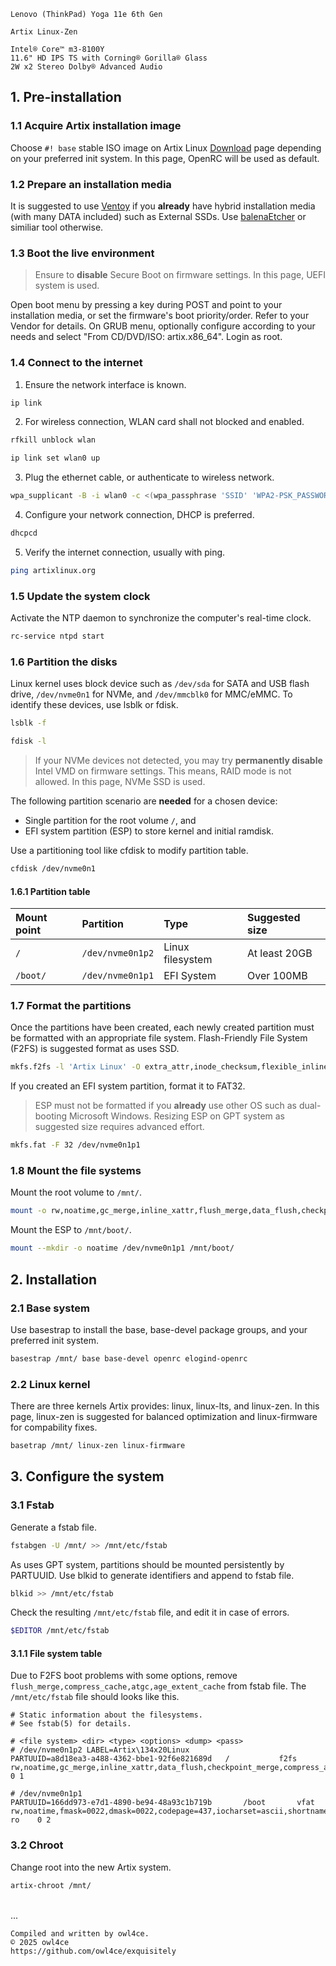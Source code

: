 ```
Lenovo (ThinkPad) Yoga 11e 6th Gen

Artix Linux-Zen

Intel® Core™ m3-8100Y
11.6" HD IPS TS with Corning® Gorilla® Glass
2W x2 Stereo Dolby® Advanced Audio
```

## 1. Pre-installation

### 1.1 Acquire Artix installation image

Choose `#! base` stable ISO image on Artix Linux [Download](https://artixlinux.org/download.php#official) page depending on your preferred init system. In this page, OpenRC will be used as default.

### 1.2 Prepare an installation media

It is suggested to use [Ventoy](https://www.ventoy.net/en/doc_news.html) if you **already** have hybrid installation media (with many DATA included) such as External SSDs. Use [balenaEtcher](https://etcher-docs.balena.io/) or similiar tool otherwise.

### 1.3 Boot the live environment

> Ensure to **disable** Secure Boot on firmware settings. In this page, UEFI system is used.

Open boot menu by pressing a key during POST and point to your installation media, or set the firmware's boot priority/order. Refer to your Vendor for details. On GRUB menu, optionally configure according to your needs and select "From CD/DVD/ISO: artix.x86_64". Login as root.

### 1.4 Connect to the internet

1. Ensure the network interface is known.

```sh
ip link
```

2. For wireless connection, WLAN card shall not blocked and enabled.

```sh
rfkill unblock wlan
```
```sh
ip link set wlan0 up
```

3. Plug the ethernet cable, or authenticate to wireless network.

```bash
wpa_supplicant -B -i wlan0 -c <(wpa_passphrase 'SSID' 'WPA2-PSK_PASSWORD')
```

4. Configure your network connection, DHCP is preferred.

```sh
dhcpcd
```

5. Verify the internet connection, usually with ping.

```sh
ping artixlinux.org
```

### 1.5 Update the system clock

Activate the NTP daemon to synchronize the computer's real-time clock.

```sh
rc-service ntpd start
```

### 1.6 Partition the disks

Linux kernel uses block device such as `/dev/sda` for SATA and USB flash drive, `/dev/nvme0n1` for NVMe, and `/dev/mmcblk0` for MMC/eMMC. To identify these devices, use lsblk or fdisk.

```sh
lsblk -f
```
```sh
fdisk -l
```

> If your NVMe devices not detected, you may try **permanently disable** Intel VMD on firmware settings. This means, RAID mode is not allowed. In this page, NVMe SSD is used.

The following partition scenario are **needed** for a chosen device:
- Single partition for the root volume `/`, and
- EFI system partition (ESP) to store kernel and initial ramdisk.

Use a partitioning tool like cfdisk to modify partition table.

```sh
cfdisk /dev/nvme0n1
```

#### 1.6.1 Partition table

| Mount point | Partition | Type | Suggested size |
|:---|:---|:---|:---|
| `/` | `/dev/nvme0n1p2` | Linux filesystem | At least 20GB |
| `/boot/` | `/dev/nvme0n1p1` | EFI System | Over 100MB |

### 1.7 Format the partitions

Once the partitions have been created, each newly created partition must be formatted with an appropriate file system. Flash-Friendly File System (F2FS) is suggested format as uses SSD.

```sh
mkfs.f2fs -l 'Artix Linux' -O extra_attr,inode_checksum,flexible_inline_xattr,inode_crtime,verity,sb_checksum,compression /dev/nvme0n1p2
```

If you created an EFI system partition, format it to FAT32.

> ESP must not be formatted if you **already** use other OS such as dual-booting Microsoft Windows. Resizing ESP on GPT system as suggested size requires advanced effort. 

```sh
mkfs.fat -F 32 /dev/nvme0n1p1
```

### 1.8 Mount the file systems

Mount the root volume to `/mnt/`.

```sh
mount -o rw,noatime,gc_merge,inline_xattr,flush_merge,data_flush,checkpoint_merge,compress_algorithm=lz4,compress_extension=*,compress_chksum,compress_cache,atgc,age_extent_cache /dev/nvme0n1p2 /mnt/
```

Mount the ESP to `/mnt/boot/`.

```sh
mount --mkdir -o noatime /dev/nvme0n1p1 /mnt/boot/
```

## 2. Installation

### 2.1 Base system

Use basestrap to install the base, base-devel package groups, and your preferred init system.

```sh
basestrap /mnt/ base base-devel openrc elogind-openrc
```

### 2.2 Linux kernel

There are three kernels Artix provides: linux, linux-lts, and linux-zen. In this page, linux-zen is suggested for balanced optimization and linux-firmware for compability fixes.

```sh
basetrap /mnt/ linux-zen linux-firmware
```

## 3. Configure the system

### 3.1 Fstab

Generate a fstab file.

```sh
fstabgen -U /mnt/ >> /mnt/etc/fstab
```

As uses GPT system, partitions should be mounted persistently by PARTUUID. Use blkid to generate identifiers and append to fstab file.

```sh
blkid >> /mnt/etc/fstab
```

Check the resulting `/mnt/etc/fstab` file, and edit it in case of errors. 

```sh
$EDITOR /mnt/etc/fstab
``` 

#### 3.1.1 File system table

Due to F2FS boot problems with some options, remove `flush_merge,compress_cache,atgc,age_extent_cache` from fstab file. The `/mnt/etc/fstab` file should looks like this.

```
# Static information about the filesystems.
# See fstab(5) for details.

# <file system> <dir> <type> <options> <dump> <pass>
# /dev/nvme0n1p2 LABEL=Artix\134x20Linux
PARTUUID=a8d18ea3-a488-4362-bbe1-92f6e821689d	/         	f2fs      	rw,noatime,gc_merge,inline_xattr,data_flush,checkpoint_merge,compress_algorithm=lz4,compress_extension=*,compress_chksum	0 1

# /dev/nvme0n1p1
PARTUUID=166dd973-e7d1-4890-be94-48a93c1b719b      	/boot     	vfat      	rw,noatime,fmask=0022,dmask=0022,codepage=437,iocharset=ascii,shortname=mixed,utf8,errors=remount-ro	0 2
```

### 3.2 Chroot

Change root into the new Artix system.

```sh
artix-chroot /mnt/
```

<br>...<br>

```
Compiled and written by owl4ce.
© 2025 owl4ce
https://github.com/owl4ce/exquisitely
```
